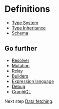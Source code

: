 Definitions
===========

* [Type System](type-system/index.md)
* [Type Inheritance](type-inheritance.md)
* [Schema](schema.md)

Go further 
----------

* [Resolver](resolver.md)
* [Mutation](mutation.md)
* [Relay](relay/index.md)
* [Builders](builders/index.md)
* [Expression language](expression-language.md)
* [Debug](debug/index.md)
* [GraphiQL](graphiql/index.md)

Next step [Data fetching](../data-fetching/index.md).
